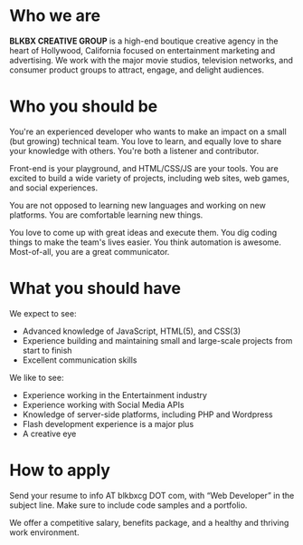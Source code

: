 # Who we are

**BLKBX CREATIVE GROUP** is a high-end boutique creative agency in the heart of Hollywood, California focused on entertainment marketing and advertising.  We work with the major movie studios, television networks, and consumer product groups to attract, engage, and delight audiences.

# Who you should be

You're an experienced developer who wants to make an impact on a small (but growing) technical team. You love to learn, and equally love to share your knowledge with others. You're both a listener and contributor. 

Front-end is your playground, and HTML/CSS/JS are your tools. You are excited to build a wide variety of projects, including web sites, web games, and social experiences. 

You are not opposed to learning new languages and working on new platforms.  You are comfortable learning new things.

You love to come up with great ideas and execute them. You dig coding things to make the team's lives easier. You think automation is awesome. Most-of-all, you are a great communicator.

# What you should have

We expect to see:
- Advanced knowledge of JavaScript, HTML(5), and CSS(3)
- Experience building and maintaining small and large-scale projects from start to finish
- Excellent communication skills

We like to see:
- Experience working in the Entertainment industry
- Experience working with Social Media APIs
- Knowledge of server-side platforms, including PHP and Wordpress
- Flash development experience is a major plus
- A creative eye

# How to apply

Send your resume to info AT blkbxcg DOT com, with “Web Developer” in the subject line. Make sure to include code samples and a portfolio.

We offer a competitive salary, benefits package, and a healthy and thriving work environment.